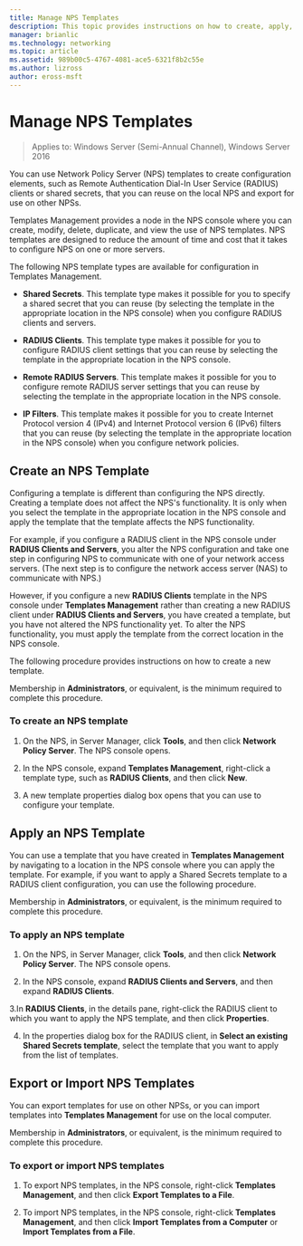```yaml
---
title: Manage NPS Templates
description: This topic provides instructions on how to create, apply, export, and import NPS templates for Network Policy Server in Windows Server 2016.
manager: brianlic
ms.technology: networking
ms.topic: article
ms.assetid: 989b00c5-4767-4081-ace5-6321f8b2c55e
ms.author: lizross
author: eross-msft
---
```


# Manage NPS Templates

>Applies to: Windows Server (Semi-Annual Channel), Windows Server 2016

You can use Network Policy Server \(NPS\) templates to create configuration elements, such as Remote Authentication Dial-In User Service \(RADIUS\) clients or shared secrets, that you can reuse on the local NPS and export for use on other NPSs.

Templates Management provides a node in the NPS console where you can create, modify, delete, duplicate, and view the use of NPS templates. NPS templates are designed to reduce the amount of time and cost that it takes to configure NPS on one or more servers.

The following NPS template types are available for configuration in Templates Management.

- **Shared Secrets**. This template type makes it possible for you to specify a shared secret that you can reuse (by selecting the template in the appropriate location in the NPS console) when you configure RADIUS clients and servers.

- **RADIUS Clients**. This template type makes it possible for you to configure RADIUS client settings that you can reuse by selecting the template in the appropriate location in the NPS console.

- **Remote RADIUS Servers**. This template makes it possible for you to configure remote RADIUS server settings that you can reuse by selecting the template in the appropriate location in the NPS console.

- **IP Filters**. This template makes it possible for you to create Internet Protocol version 4 (IPv4) and Internet Protocol version 6 \(IPv6\) filters that you can reuse \(by selecting the template in the appropriate location in the NPS console\) when you configure network policies.

## Create an NPS Template

Configuring a template is different than configuring the NPS directly. Creating a template does not affect the NPS's functionality. It is only when you select the template in the appropriate location in the NPS console and apply the template that the template affects the NPS functionality.

For example, if you configure a RADIUS client in the NPS console under **RADIUS Clients and Servers**, you alter the NPS configuration and take one step in configuring NPS to communicate with one of your network access servers. \(The next step is to configure the network access server \(NAS\) to communicate with NPS.\)

However, if you configure a new **RADIUS Clients** template in the NPS console under **Templates Management** rather than creating a new RADIUS client under **RADIUS Clients and Servers**, you have created a template, but you have not altered the NPS functionality yet. To alter the NPS functionality, you must apply the template from the correct location in the NPS console.

The following procedure provides instructions on how to create a new template.

Membership in **Administrators**, or equivalent, is the minimum required to complete this procedure.

### To create an NPS template


1. On the NPS, in Server Manager, click **Tools**, and then click **Network Policy Server**. The NPS console opens.

2. In the NPS console, expand **Templates Management**, right-click a template type, such as **RADIUS Clients**, and then click **New**.

3. A new template properties dialog box opens that you can use to configure your template.

## Apply an NPS Template

You can use a template that you have created in **Templates Management** by navigating to a location in the NPS console where you can apply the template. For example, if you want to apply a Shared Secrets template to a RADIUS client configuration, you can use the following procedure.

Membership in **Administrators**, or equivalent, is the minimum required to complete this procedure.

### To apply an NPS template

1. On the NPS, in Server Manager, click **Tools**, and then click **Network Policy Server**. The NPS console opens.

2. In the NPS console, expand **RADIUS Clients and Servers**, and then expand **RADIUS Clients**.

3.In **RADIUS Clients**, in the details pane, right-click the RADIUS client to which you want to apply the NPS template, and then click **Properties**.

4. In the properties dialog box for the RADIUS client, in **Select an existing Shared Secrets template**, select the template that you want to apply from the list of templates.

## Export or Import NPS Templates

You can export templates for use on other NPSs, or you can import templates into **Templates Management** for use on the local computer.

Membership in **Administrators**, or equivalent, is the minimum required to complete this procedure.

### To export or import NPS templates

1. To export NPS templates, in the NPS console, right-click **Templates Management**, and then click **Export Templates to a File**.

2. To import NPS templates, in the NPS console, right-click **Templates Management**, and then click **Import Templates from a Computer** or **Import Templates from a File**.


